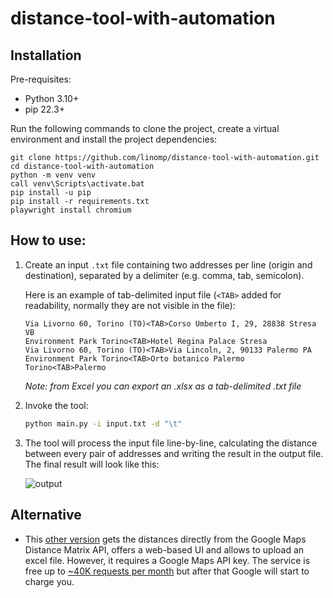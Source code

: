 # distance-tool-with-automation

## Installation

Pre-requisites:

- Python 3.10+
- pip 22.3+

Run the following commands to clone the project, create a virtual environment and install the project dependencies:

   ```shell
   git clone https://github.com/linomp/distance-tool-with-automation.git
   cd distance-tool-with-automation
   python -m venv venv
   call venv\Scripts\activate.bat
   pip install -u pip
   pip install -r requirements.txt
   playwright install chromium
   ```

## How to use:

1. Create an input `.txt` file containing two addresses per line (origin and
   destination), separated by a delimiter (e.g. comma, tab, semicolon).

   Here is an example of tab-delimited input file (`<TAB>` added for readability, normally they are not visible in the
   file):

    ```text
    Via Livorno 60, Torino (TO)<TAB>Corso Umberto I, 29, 28838 Stresa VB
    Environment Park Torino<TAB>Hotel Regina Palace Stresa
    Via Livorno 60, Torino (TO)<TAB>Via Lincoln, 2, 90133 Palermo PA
    Environment Park Torino<TAB>Orto botanico Palermo
    Torino<TAB>Palermo
    ```

   _Note: from Excel you can export an .xlsx as a tab-delimited .txt file_



2. Invoke the tool:
    ```bash
    python main.py -i input.txt -d "\t"
    ```

2. The tool will process the input file line-by-line, calculating the distance between every pair of addresses and writing the
   result in the output file. The final result will look like this:
   
   ![output](https://user-images.githubusercontent.com/40581019/223180449-9546dba8-ce92-4505-a840-382b33e82a0c.png)

## Alternative
- This [other version](https://github.com/linomp/distance-tool) gets the distances directly from the Google Maps Distance Matrix API, offers a web-based UI and allows to upload an excel file.  However, it requires a Google Maps API key. The service is free up to [~40K requests per month](https://mapsplatform.google.com/pricing/) but after that Google will start to charge you.
